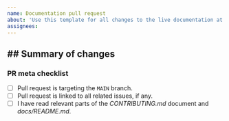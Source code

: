 ```yaml
---
name: Documentation pull request
about: 'Use this template for all changes to the live documentation at bunit.egilhansen.com.'
assignees: 
---
```


## ## Summary of changes

<!--- 
    Provide a short description of the changes, _if_ necessary.
-->

### PR meta checklist
- [ ] Pull request is targeting the `MAIN` branch.
- [ ] Pull request is linked to all related issues, if any.
- [ ] I have read relevant parts of the _CONTRIBUTING.md_ document and _docs/README.md_.
